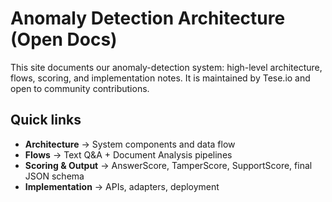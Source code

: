 # Anomaly Detection Architecture (Open Docs)

This site documents our anomaly-detection system: high-level architecture, flows, scoring, and implementation notes. It is maintained by Tese.io and open to community contributions.

## Quick links
- **Architecture** → System components and data flow
- **Flows** → Text Q&A + Document Analysis pipelines
- **Scoring & Output** → AnswerScore, TamperScore, SupportScore, final JSON schema
- **Implementation** → APIs, adapters, deployment